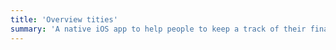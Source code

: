 ```yaml
---
title: 'Overview tities'
summary: 'A native iOS app to help people to keep a track of their finances by providing easy-to use tracking and organising capabilities.'
---
```

